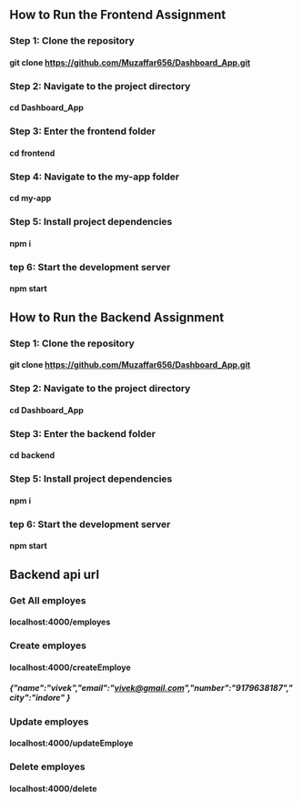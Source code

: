 ## How to Run the Frontend Assignment
### Step 1: Clone the repository
#### git clone https://github.com/Muzaffar656/Dashboard_App.git
### Step 2: Navigate to the project directory
#### cd Dashboard_App
### Step 3: Enter the frontend folder
#### cd frontend
### Step 4: Navigate to the my-app folder
#### cd my-app 
### Step 5: Install project dependencies
#### npm i
### tep 6: Start the development server
#### npm start


## How to Run the Backend Assignment
### Step 1: Clone the repository
#### git clone https://github.com/Muzaffar656/Dashboard_App.git
### Step 2: Navigate to the project directory
#### cd Dashboard_App
### Step 3: Enter the backend folder
#### cd backend
### Step 5: Install project dependencies
#### npm i
### tep 6: Start the development server
#### npm start

## Backend api url
### Get All employes 
#### localhost:4000/employes
### Create employes
#### localhost:4000/createEmploye
##### {"name":"vivek","email":"vivek@gmail.com","number":"9179638187","city":"indore" }
### Update employes
#### localhost:4000/updateEmploye
### Delete employes
#### localhost:4000/delete

